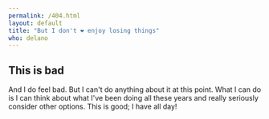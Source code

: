 ```yaml
---
permalink: /404.html
layout: default
title: "But I don't ❤︎ enjoy losing things"
who: delano
---
```


<h2>This is bad</h2>
<p>And I do feel bad. But I can't do anything about it at this point. What I can do is I can think about what I've been doing all these years and really seriously consider other options. This is good; I have all day!</p>
